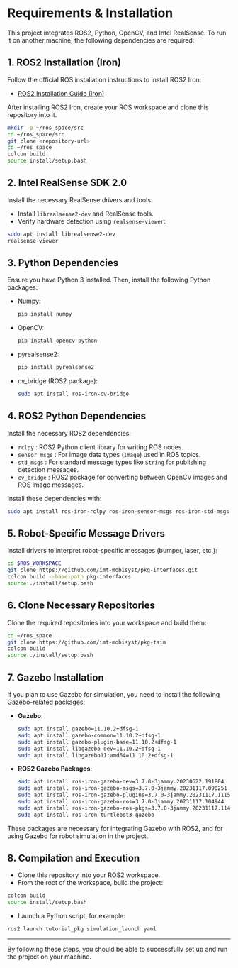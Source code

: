 
# Requirements & Installation

This project integrates ROS2, Python, OpenCV, and Intel RealSense. To run it on another machine, the following dependencies are required:

## 1. ROS2 Installation (Iron)
Follow the official ROS installation instructions to install ROS2 Iron:
- [ROS2 Installation Guide (Iron)](https://docs.ros.org/en/iron/Installation.html)

After installing ROS2 Iron, create your ROS workspace and clone this repository into it.

```bash
mkdir -p ~/ros_space/src
cd ~/ros_space/src
git clone <repository-url>
cd ~/ros_space
colcon build
source install/setup.bash
```

## 2. Intel RealSense SDK 2.0
Install the necessary RealSense drivers and tools:
- Install `librealsense2-dev` and RealSense tools.
- Verify hardware detection using `realsense-viewer`:

```bash
sudo apt install librealsense2-dev
realsense-viewer
```

## 3. Python Dependencies
Ensure you have Python 3 installed. Then, install the following Python packages:
- Numpy:
  ```bash
  pip install numpy
  ```
- OpenCV:
  ```bash
  pip install opencv-python
  ```
- pyrealsense2:
  ```bash
  pip install pyrealsense2
  ```
- cv_bridge (ROS2 package):
  ```bash
  sudo apt install ros-iron-cv-bridge
  ```

## 4. ROS2 Python Dependencies
Install the necessary ROS2 dependencies:
- `rclpy` : ROS2 Python client library for writing ROS nodes.
- `sensor_msgs` : For image data types (`Image`) used in ROS topics.
- `std_msgs` : For standard message types like `String` for publishing detection messages.
- `cv_bridge` : ROS2 package for converting between OpenCV images and ROS image messages.

Install these dependencies with:

```bash
sudo apt install ros-iron-rclpy ros-iron-sensor-msgs ros-iron-std-msgs ros-iron-cv-bridge
```

## 5. Robot-Specific Message Drivers
Install drivers to interpret robot-specific messages (bumper, laser, etc.):

```bash
cd $ROS_WORKSPACE
git clone https://github.com/imt-mobisyst/pkg-interfaces.git
colcon build --base-path pkg-interfaces
source ./install/setup.bash
```

## 6. Clone Necessary Repositories
Clone the required repositories into your workspace and build them:

```bash
cd ~/ros_space
git clone https://github.com/imt-mobisyst/pkg-tsim
colcon build
source ./install/setup.bash
```

## 7. Gazebo Installation
If you plan to use Gazebo for simulation, you need to install the following Gazebo-related packages:

- **Gazebo**:
  ```bash
  sudo apt install gazebo=11.10.2+dfsg-1
  sudo apt install gazebo-common=11.10.2+dfsg-1
  sudo apt install gazebo-plugin-base=11.10.2+dfsg-1
  sudo apt install libgazebo-dev=11.10.2+dfsg-1
  sudo apt install libgazebo11:amd64=11.10.2+dfsg-1
  ```

- **ROS2 Gazebo Packages**:
  ```bash
  sudo apt install ros-iron-gazebo-dev=3.7.0-3jammy.20230622.191804
  sudo apt install ros-iron-gazebo-msgs=3.7.0-3jammy.20231117.090251
  sudo apt install ros-iron-gazebo-plugins=3.7.0-3jammy.20231117.111548
  sudo apt install ros-iron-gazebo-ros=3.7.0-3jammy.20231117.104944
  sudo apt install ros-iron-gazebo-ros-pkgs=3.7.0-3jammy.20231117.114324
  sudo apt install ros-iron-turtlebot3-gazebo
  ```

These packages are necessary for integrating Gazebo with ROS2, and for using Gazebo for robot simulation in the project.

## 8. Compilation and Execution
- Clone this repository into your ROS2 workspace.
- From the root of the workspace, build the project:

```bash
colcon build
source install/setup.bash
```

- Launch a Python script, for example:

```bash
ros2 launch tutorial_pkg simulation_launch.yaml
```

---

By following these steps, you should be able to successfully set up and run the project on your machine.